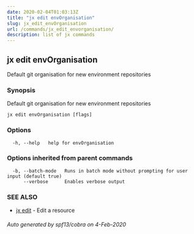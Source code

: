 ```yaml
---
date: 2020-02-04T01:03:13Z
title: "jx edit envOrganisation"
slug: jx_edit_envOrganisation
url: /commands/jx_edit_envorganisation/
description: list of jx commands
---
```

## jx edit envOrganisation

Default git organisation for new environment repositories

### Synopsis

Default git organisation for new environment repositories

```
jx edit envOrganisation [flags]
```

### Options

```
  -h, --help   help for envOrganisation
```

### Options inherited from parent commands

```
  -b, --batch-mode   Runs in batch mode without prompting for user input (default true)
      --verbose      Enables verbose output
```

### SEE ALSO

* [jx edit](/commands/jx_edit/)	 - Edit a resource

###### Auto generated by spf13/cobra on 4-Feb-2020
